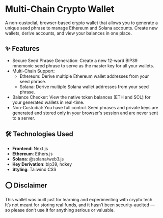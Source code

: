 # Multi-Chain Crypto Wallet
A non-custodial, browser-based crypto wallet that allows you to generate a unique seed phrase to manage Ethereum and Solana accounts. Create new wallets, derive accounts, and view your balances in one place.


## ✨ Features
- Secure Seed Phrase Generation: Create a new 12-word BIP39 mnemonic seed phrase to serve as the master key for all your wallets.
- Multi-Chain Support:
  - Ethereum: Derive multiple Ethereum wallet addresses from your seed phrase.
  - Solana: Derive multiple Solana wallet addresses from your seed phrase.
- Balance Checker: View the native token balances (ETH and SOL) for your generated wallets in real-time.
- Non-Custodial: You have full control. Seed phrases and private keys are generated and stored only in your browser's session and are never sent to a server.


## 🛠️ Technologies Used
- **Frontend**: Next.js  
- **Ethereum**: Ethers.js  
- **Solana**: @solana/web3.js  
- **Key Derivation**: bip39, hdkey  
- **Styling**: Tailwind CSS


## ⭕ Disclaimer 
This wallet was built just for learning and experimenting with crypto tech. It’s not meant for storing real funds, and it hasn’t been security-audited — so please don’t use it for anything serious or valuable.